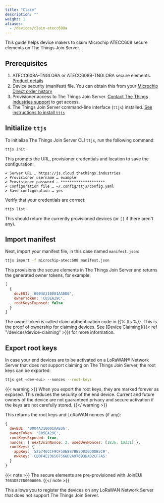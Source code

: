 ```yaml
---
title: "Claim"
description: ""
weight: 1
aliases:
  - /devices/claim-atecc608a
---
```


This guide helps device makers to claim Microchip ATECC608 secure elements on The Things Join Server.

<!--more-->

## Prerequisites

1. ATECC608A-TNGLORA or ATECC608B-TNGLORA secure elements. [Product details](https://www.microchip.com/wwwproducts/en/ATECC608A-TNGLORA)
2. Device security (manifest) file. You can obtain this from your [Microchip Direct order history](https://www.microchipdirect.com/orders)
3. Provisioner access to The Things Join Server. [Contact The Things Industries support](mailto:support@thethingsindustries.com) to get access.
4. The Things Join Server command-line interface (`ttjs`) installed. [See instructions to install `ttjs`](https://www.npmjs.com/package/ttjs-cli)

## Initialize `ttjs`

To initialize The Things Join Server CLI `ttjs`, run the following command:

```bash
ttjs init
```

This prompts the URL, provisioner credentials and location to save the configuration:

```
✔ Server URL … https://js.cloud.thethings.industries
✔ Provisioner username … example
✔ Provisioner password … ********************
✔ Configuration file … ~/.config/ttjs/config.yaml
✔ Save configuration … yes
```

Verify that your credentials are correct:

```bash
ttjs list
```

This should return the currently provisioned devices (or `[]` if there aren't any).

## Import manifest

Next, import your manifest file, in this case named `manifest.json`:

```bash
ttjs import -f microchip-atecc608 manifest.json
```

This provisions the secure elements in The Things Join Server and returns the generated owner tokens, for example:

```js
[
  {
    devEUI: '0004A310001AAED6',
    ownerToken: 'C05EA29C',
    rootKeysExposed: false
  }
]
```

The owner token is called claim authentication code in {{% tts %}}. This is the proof of ownership for claiming devices. See [Device Claiming]({{< ref "/devices/device-claiming" >}}) for more information.

## Export root keys

In case your end devices are to be activated on a LoRaWAN® Network Server that does not support claiming on The Things Join Server, the root keys can be exported:

```bash
ttjs get <dev-eui> --nonces --root-keys
```

{{< warning >}} When you export the root keys, they are marked forever as exposed. This reduces the security of the end device. Current and future owners of the device are not guaranteed privacy and secure activation if the keys are not carefully stored. {{</ warning >}}

This returns the root keys and LoRaWAN nonces (if any):

```js
{
  devEUI: '0004A310001AAED6',
  ownerToken: 'C05EA29C',
  rootKeysExposed: true,
  nonces: { nextJoinNonce: 2, usedDevNonces: [1836, 10331] },
  rootKeys: {
    appKey: '525746CCF9CF5DE887BE5D836D08B5C9',
    nwkKey: 'CB0F4E236567566D2A976B3DAB2CF7A5'
  }
}
```

{{< note >}} The secure elements are pre-provisioned with JoinEUI `70B3D57ED0000000`. {{</ note >}}

This allows you to register the devices on any LoRaWAN Network Server that does not support The Things Join Server.
